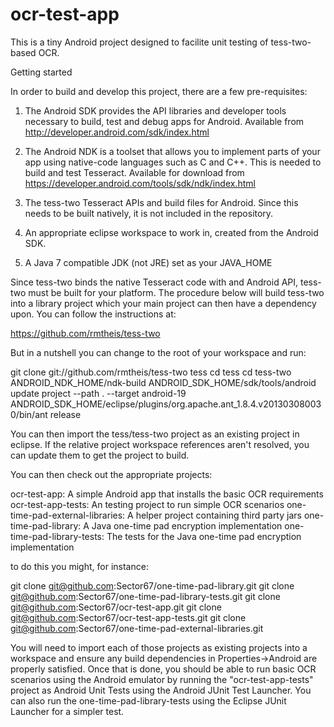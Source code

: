 
ocr-test-app
==================
This is a tiny Android project designed to facilite unit testing of tess-two-based OCR.

Getting started

In order to build and develop this project, there are a few pre-requisites:

1) The Android SDK provides the API libraries and developer tools necessary to build, test and debug apps for Android.  Available from http://developer.android.com/sdk/index.html

2) The Android NDK is a toolset that allows you to implement parts of your app using native-code languages such as C and C++.  This is needed to build and test Tesseract.  Available for download from https://developer.android.com/tools/sdk/ndk/index.html

3) The tess-two Tesseract APIs and build files for Android.  Since this needs to be built natively, it is not included in the repository.

4) An appropriate eclipse workspace to work in, created from the Android SDK.

5) A Java 7 compatible JDK (not JRE) set as your JAVA_HOME

Since tess-two binds the native Tesseract code with and Android API, tess-two must be built for your platform.  The procedure below will build tess-two into a library project which your main project can then have a dependency upon.  You can follow the instructions at:

https://github.com/rmtheis/tess-two

But in a nutshell you can change to the root of your workspace and run:

git clone git://github.com/rmtheis/tess-two tess
cd tess
cd tess-two
ANDROID_NDK_HOME/ndk-build
ANDROID_SDK_HOME/sdk/tools/android update project --path . --target android-19
ANDROID_SDK_HOME/eclipse/plugins/org.apache.ant_1.8.4.v201303080030/bin/ant release

You can then import the tess/tess-two project as an existing project in eclipse.  If the relative project workspace references aren't resolved, you can update them to get the project to build.

You can then check out the appropriate projects:

ocr-test-app: A simple Android app that installs the basic OCR requirements 
ocr-test-app-tests: An testing project to run simple OCR scenarios
one-time-pad-external-libraries: A helper project containing third party jars
one-time-pad-library: A Java one-time pad encryption implementation
one-time-pad-library-tests: The tests for the Java one-time pad encryption implementation

to do this you might, for instance:

git clone git@github.com:Sector67/one-time-pad-library.git
git clone git@github.com:Sector67/one-time-pad-library-tests.git
git clone git@github.com:Sector67/ocr-test-app.git
git clone git@github.com:Sector67/ocr-test-app-tests.git
git clone git@github.com:Sector67/one-time-pad-external-libraries.git

You will need to import each of those projects as existing projects into a workspace and ensure any build dependencies in Properties->Android are properly satisfied.  Once that is done, you should be able to run basic OCR scenarios using the Android emulator by running the "ocr-test-app-tests" project as Android Unit Tests using the Android JUnit Test Launcher.  You can also run the one-time-pad-library-tests using the Eclipse JUnit Launcher for a simpler test.

